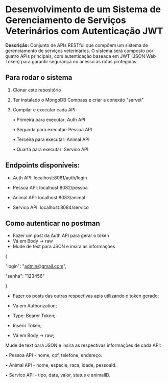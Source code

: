 # Desenvolvimento de um Sistema de Gerenciamento de Serviços Veterinários com Autenticação JWT

**Descrição:**
Conjunto de APIs RESTful que compõem um sistema de gerenciamento de serviços veterinários. O sistema será composto por quatro
APIs principais, com autenticação baseada em JWT (JSON Web Token) para garantir segurança no acesso às rotas protegidas.

## Para rodar o sistema
1. Clonar este repositório
2. Ter instalado o MongoDB Compass e criar a conexão "servet"
3. Compilar e executar cada API:
   
    • Primeira para executar: Auth API

    • Segunda para executar: Pessoa API
  
    • Terceira para executar: Animal API
  
    • Quarta para executar: Servico API
  

## Endpoints disponíveis:

- Auth API: localhost:8081/auth/login

- Pessoa API: localhost:8082/pessoa

- Animal API: localhost:8083/animal

- Servico API: localhost:8084/servico


## Como autenticar no postman
- Fazer um post da Auth API para gerar o token
- Vá em Body -> raw
- Mude de text para JSON e insira as informações
  
{

  "login": "admin@gmail.com",
  
  "senha": "123456"
  
}

- Fazer os posts das outras respectivas apis utilizando o token gerado:
  
- Vá em Authorization;
  
- Type: Bearer Token;
  
- Inserir Token;
  
- Vá em Body -> raw;
  
Mude de text para JSON e insira as respectivas informações de cada API:

  • Pessoa API - nome, cpf, telefone, endereço.
  
  • Animal API - nome, especie, raca, idade, pessoaId.
  
  • Servico API - tipo, data, valor, status e animalID.







